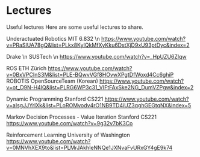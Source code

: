 # Lectures
Useful lectures
Here are some useful lectures to share.

Underactuated Robotics
MIT 6.832 \n
https://www.youtube.com/watch?v=PRaSlUA78gQ&list=PLkx8KyIQkMfXyKku6DstXjD9xU93ptDyc&index=2

Drake \n
SUSTech \n
https://www.youtube.com/watch?v=_HpUZU6Zlqw 

ROS
ETH Zürich
https://www.youtube.com/watch?v=0BxVPCInS3M&list=PLE-BQwvVGf8HOvwXPgtDfWoxd4Cc6ghiP
ROBOTIS OpenSourceTeam (Korean)
https://www.youtube.com/watch?v=ot_D9N-H4lQ&list=PLRG6WP3c31_VIFtFAxSke2NG_DumVZPgw&index=2

Dynamic Programming
Stanford CS221
https://www.youtube.com/watch?v=aIsgJJYrlXk&list=PLoROMvodv4rO1NB9TD4iUZ3qghGEGtqNX&index=5

Markov Decision Processes - Value Iteration
Stanford CS221
https://www.youtube.com/watch?v=9g32v7bK3Co

Reinforcement Learning
University of Washington
https://www.youtube.com/watch?v=0MNVhXEX9to&list=PLMrJAkhIeNNQe1JXNvaFvURxGY4gE9k74
